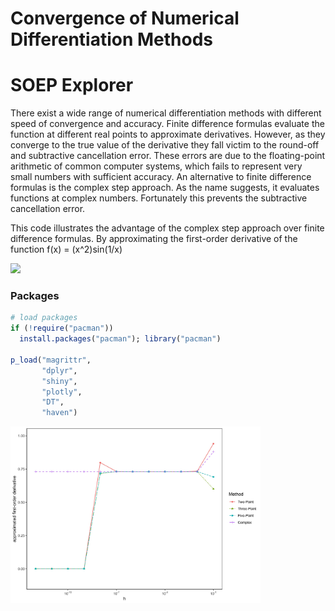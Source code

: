 # Convergence of Numerical Differentiation Methods

# SOEP Explorer
There exist a wide range of numerical differentiation methods with different speed of convergence and accuracy. Finite difference formulas evaluate the function at different real points to approximate derivatives. However, as they converge to the true value of the derivative they fall victim to the round-off and subtractive cancellation error. These errors are due to the floating-point arithmetic of common computer systems, which fails to represent very small numbers with sufficient accuracy. An alternative to finite difference formulas is the complex step approach. As the name suggests, it evaluates functions at complex numbers. Fortunately this prevents the subtractive cancellation error.

This code illustrates the advantage of the complex step approach over finite difference formulas.
By approximating the first-order derivative of the function
f(x) = (x^2)sin(1/x)


<img src="SoepExplorerBasic.PNG" width="1200">

### Packages

```r
# load packages
if (!require("pacman")) 
  install.packages("pacman"); library("pacman") 

p_load("magrittr", 
       "dplyr", 
       "shiny",
       "plotly",
       "DT",
       "haven")

```

<img src="Convergence.jpg" width="400">
